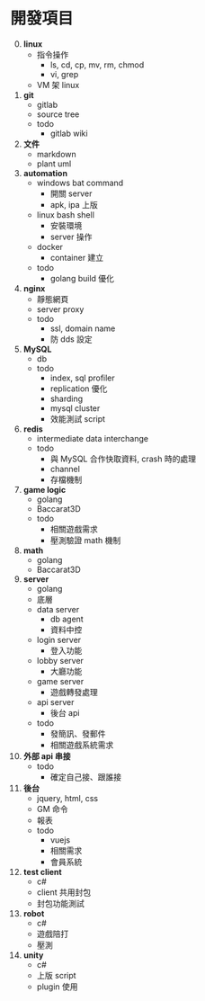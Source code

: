 開發項目
=========================
0. **linux**
    - 指令操作
		- ls, cd, cp, mv, rm, chmod
		- vi, grep
	- VM 架 linux
0. **git**
    - gitlab
	- source tree
	- todo
		- gitlab wiki
0. **文件**
	- markdown
	- plant uml
0. **automation**
    - windows bat command
		- 開關 server
		- apk, ipa 上版
    - linux bash shell
		- 安裝環境
		- server 操作
	- docker
		- container 建立
	- todo
		- golang build 優化
0. **nginx**
    - 靜態網頁
	- server proxy
	- todo
		- ssl, domain name
		- 防 dds 設定
0. **MySQL**
	- db
	- todo
		- index, sql profiler
		- replication 優化
		- sharding
		- mysql cluster
		- 效能測試 script
0. **redis**
	- intermediate data interchange
	- todo
		- 與 MySQL 合作快取資料, crash 時的處理
		- channel
		- 存檔機制
0. **game logic**
	- golang
	- Baccarat3D
	- todo
		- 相關遊戲需求
		- 壓測驗證 math 機制
0. **math**
	- golang
	- Baccarat3D
0. **server**
	- golang
	- 底層
	- data server
		- db agent
		- 資料中控
	- login server
		- 登入功能
	- lobby server
		- 大廳功能
	- game server
		- 遊戲轉發處理
	- api server
		- 後台 api
	- todo
		- 發簡訊、發郵件
		- 相關遊戲系統需求
0. **外部 api 串接**
	- todo
		- 確定自己接、跟誰接
0. **後台**
	- jquery, html, css
	- GM 命令
	- 報表
	- todo
		- vuejs
		- 相關需求
		- 會員系統
0. **test client**
	- c#
	- client 共用封包
	- 封包功能測試
0. **robot**
	- c#
	- 遊戲陪打
	- 壓測
0. **unity**
	- c#
	- 上版 script
	- plugin 使用